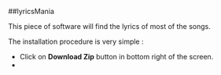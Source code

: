 ##lyricsMania

This piece of software will find the lyrics of most of the songs.

The installation procedure is very simple :

* Click on **Download Zip** button in bottom right of the screen.
*

